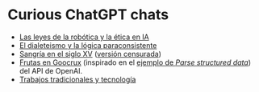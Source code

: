 # Curious ChatGPT chats

- [Las leyes de la robótica y la ética en IA](http://htmlpreview.github.io/?https://github.com/dodero/chatgptchats/blob/main/chats/chat-gpt-leyes-de-la-robotica-y-etica-en-ia.html)
- [El dialeteismo y la lógica paraconsistente](http://htmlpreview.github.io/?https://github.com/dodero/chatgptchats/blob/main/chats/chat-gpt-logica-paraconsistente.html)
- [Sangría en el siglo XV](http://htmlpreview.github.io/?https://github.com/dodero/chatgptchats/blob/main/chats/chat-gpt-sangria-en-el-siglo-xv.html) ([versión censurada](http://htmlpreview.github.io/?https://github.com/dodero/chatgptchats/blob/main/chats/chat-gpt-sangria-en-el-siglo-xv-censurada.html))
- [Frutas en Goocrux](http://htmlpreview.github.io/?https://github.com/dodero/chatgptchats/blob/main/chats/chat-gpt-frutas-en-goocrux.html) (inspirado en el [ejemplo de _Parse structured data_](https://platform.openai.com/examples/default-parse-data)) del API de OpenAI.
- [Trabajos tradicionales y tecnología](http://htmlpreview.github.io/?https://github.com/dodero/chatgptchats/blob/main/chats/chat-gpt-trabajos-tradicionales-y-tecnologia.html)
